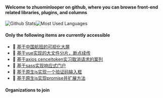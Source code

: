 #### Welcome to zhuominlooper on github, where you can browse front-end related libraries, plugins, and columns  
![Github Stats](https://github-readme-stats.vercel.app/api?username=zhuominlooper&show_icons=true&&theme=dracula&count_private=true&layout=compact&hide=stars)![Most Used Languages](https://github-readme-stats.vercel.app/api/top-langs/?username=zhuominlooper&theme=dracula&layout=compact)   

#### Only the following items are currently accessible  
* 🚀 [基于中国航班的可视化大屏](https://github.com/zhuominlooper/large-screen)
* 🍇 [基于vue实现的大文件分片，断点续传](https://github.com/zhuominlooper/upload-file)
* 🍊 [基于axios cenceltoken实习取消请求的案列](https://github.com/zhuominlooper/axios-cancelToken)
* 🥝 [基于sass实现响应式门户](https://github.com/zhuominlooper/reactive-portal)
* 🍒 [基于原生js实现一个验证码输入框](https://github.com/zhuominlooper/captcha-demo/tree/master/demo)
* 🍏 [基于原生js实现promise并扩展方法](https://github.com/zhuominlooper/extend-promise)

#### Organizations to join




